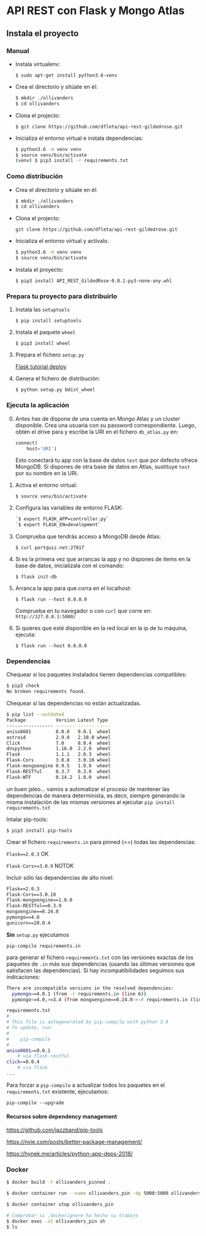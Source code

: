 # API REST con Flask y Mongo Atlas

## Instala el proyecto

### Manual

- Instala virtualenv:

    `$ sudo apt-get install python3.6-venv`

- Crea el directorio y sitúate en él:

    ```bash
    $ mkdir ./ollivanders
    $ cd ollivanders
    ```

- Clona el projecto:

    `$ git clone https://github.com/dfleta/api-rest-gildedrose.git`

- Inicializa el entorno virtual e instala dependencias:

    ```bash
    $ python3.6 -m venv venv
    $ source venv/bin/activate
    (venv) $ pip3 install -r requirements.txt
    ```

### Como distribución

- Crea el directorio y sitúate en él:

    ```bash
    $ mkdir ./ollivanders
    $ cd ollivanders
    ```

- Clona el projecto:

    `git clone https://github.com/dfleta/api-rest-gildedrose.git`

- Inicializa el entorno virtual y actívalo.

    ```bash
    $ python3.6 -m venv venv
    $ source venv/bin/activate
    ```
    
- Instala el proyecto:

    `$ pip3 install API_REST_GildedRose-0.0.1-py3-none-any.whl`


### Prepara tu proyecto para distribuirlo

1. Instala las `setuptools`

    `$ pip install setuptools`

2. Instala el paquete `wheel`

    `$ pip3 install wheel`

2. Prepara el fichero `setup.py`

    [Flask tutorial deploy](https://flask.palletsprojects.com/en/1.1.x/tutorial/deploy/)

3. Genera el fichero de distribución:

    `$ python setup.py bdist_wheel` 


### Ejecuta la aplicación

0. Antes has de dispone de una cuenta en Mongo Atlas y un cluster disponible. Crea una usuaria con su password correspondiente. Luego, obtén el drive para y escribe la URI en el fichero `db_atlas.py` en:

    ```Python
    connect(
        host='URI')
    ```

    Esto conectará tu app con la base de datos `test` que por defecto ofrece MongoDB. 
    Si dispones de otra base de datos en Atlas, sustituye `test` por su nombre en la URI.

1. Activa el entorno virtual:

    `$ source venv/bin/activate`

2. Configura las variables de entorno FLASK:

    ```Bash
    `$ export FLASK_APP=controller.py`
    `$ export FLASK_EN=development`
    ```
3. Comprueba que tendrás acceso a MongoDB desde Atlas:

    `$ curl portquiz.net:27017`

3. Si es la primera vez que arrancas la app y no dispones de items en la base de datos, inicializala con el comando:

    `$ flask init-db`

4. Arranca la app para que corra en el localhost:

    `$ flask run --host 0.0.0.0`

    Comprueba en tu navegador o con `curl` que corre en:
    `http://127.0.0.1:5000/`

5. Si quieres que esté disponible en la red local en la ip de tu máquina, ejecuta:

    `$ flask run --host 0.0.0.0`


### Dependencias

Chequear si los paquetes instalados tienen dependencias compatibles:

```sh
$ pip3 check
No broken requirements found.
```

Chequear si las dependencias no están actualizadas.

```sh
$ pip list --outdated
Package           Version Latest Type 
----------------- ------- ------ -----
aniso8601         8.0.0   9.0.1  wheel
astroid           2.9.0   2.10.0 wheel
Click             7.0     8.0.4  wheel
dnspython         1.16.0  2.2.0  wheel
Flask             1.1.1   2.0.3  wheel
Flask-Cors        3.0.8   3.0.10 wheel
flask-mongoengine 0.9.5   1.0.0  wheel
Flask-RESTful     0.3.7   0.3.9  wheel
Flask-WTF         0.14.2  1.0.0  wheel
```

un buen jaleo... vamos a automatizar el proceso de mantener las dependencias de manera determinista, es decir, siempre generando la misma instalación de las mismas versiones al ejecutar `pip install requirements.txt`

Intalar pip-tools:

`$ pip3 install pip-tools`

Crear el fichero `requirements.in` para pinned (==) todas las dependencias:

`Flask==2.0.3`  OK

`Flask-Cors>=3.0.9`  NOTOK

Incluir sólo las dependencias de alto nivel:

```txt
Flask==2.0.3
Flask-Cors==3.0.10
flask-mongoengine==1.0.0
Flask-RESTful==0.3.9
mongoengine==0.24.0
pymongo==4.0
gunicorn==20.0.4
```

**Sin** `setup.py` ejecutamos

`pip-compile requirements.in`

para generar el fichero `requirements.txt` con las versiones exactas de los paquetes de `.in` más sus dependencias (usando las últimas versiones que satisfacen las dependencias). Si hay incompatibilidades seguimos sus indicaciones:

```sh
There are incompatible versions in the resolved dependencies:
  pymongo==4.0.1 (from -r requirements.in (line 6))
  pymongo<=4.0,>=3.4 (from mongoengine==0.24.0->-r requirements.in (line 5))
```

```sh
requirements.txt
#
# This file is autogenerated by pip-compile with python 3.8
# To update, run:
#
#    pip-compile
#
aniso8601==9.0.1
    # via flask-restful
click==8.0.4
    # via flask
...
```

Para forzar a `pip-compile` a actualizar todos los paquetes en el `requirements.txt` existente, ejecutamos:

`pip-compile --upgrade`


#### Recursos sobre dependency management

https://github.com/jazzband/pip-tools

https://nvie.com/posts/better-package-management/

https://hynek.me/articles/python-app-deps-2018/


### Docker

```sh
$ docker build -t ollivanders_pinned .

$ docker container run --name ollivanders_pin -dp 5000:5000 ollivanders_pinned:latest

$ docker container stop ollivanders_pin 

# Comprobar si .dockerignore ha hecho su trabajo
$ docker exec -it ollivanders_pin sh
$ ls
```
